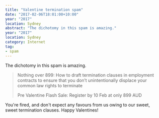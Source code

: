 ```yaml
---
title: "Valentine termination spam"
date: "2017-02-06T18:01:00+10:00"
year: "2017"
location: Sydney
abstract: "The dichotomy in this spam is amazing."
year: "2017"
location: Sydney
category: Internet
tag:
- spam
---
```

The dichotomy in this spam is amazing.

> Nothing over 899: How to draft termination clauses in employment contracts to ensure that you don’t unintentionally displace your common law rights to terminate  
> 
> Pre Valentine Flash Sale: Register by 10 Feb at only 899 AUD

You're fired, and don't expect any favours from us owing to our sweet, sweet termination clauses. Happy Valentines!

